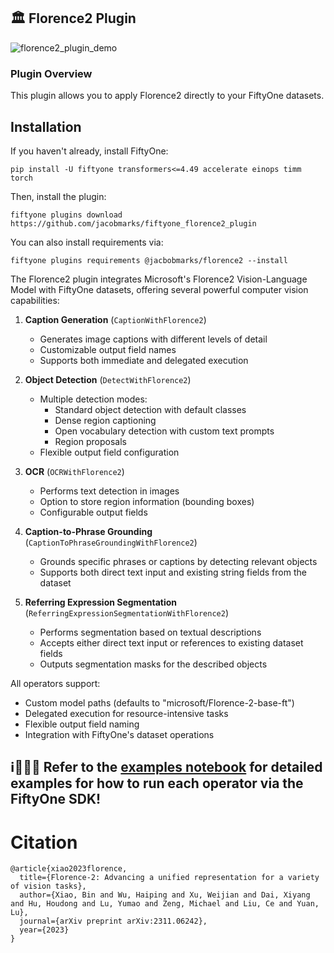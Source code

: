 ## 🏛️ Florence2 Plugin

![florence2_plugin_demo](assets/florence2-plugin.gif)

### Plugin Overview

This plugin allows you to apply Florence2 directly to your FiftyOne datasets.

## Installation

If you haven't already, install FiftyOne:

```shell
pip install -U fiftyone transformers<=4.49 accelerate einops timm torch 
```

Then, install the plugin:

```shell
fiftyone plugins download https://github.com/jacobmarks/fiftyone_florence2_plugin
```

You can also install requirements via:

```shell
fiftyone plugins requirements @jacbobmarks/florence2 --install
```

The Florence2 plugin integrates Microsoft's Florence2 Vision-Language Model with FiftyOne datasets, offering several powerful computer vision capabilities:

1. **Caption Generation** (`CaptionWithFlorence2`)
   - Generates image captions with different levels of detail
   - Customizable output field names
   - Supports both immediate and delegated execution

2. **Object Detection** (`DetectWithFlorence2`)
   - Multiple detection modes:
     - Standard object detection with default classes
     - Dense region captioning
     - Open vocabulary detection with custom text prompts
     - Region proposals
   - Flexible output field configuration

3. **OCR** (`OCRWithFlorence2`)
   - Performs text detection in images
   - Option to store region information (bounding boxes)
   - Configurable output fields

4. **Caption-to-Phrase Grounding** (`CaptionToPhraseGroundingWithFlorence2`)
   - Grounds specific phrases or captions by detecting relevant objects
   - Supports both direct text input and existing string fields from the dataset

5. **Referring Expression Segmentation** (`ReferringExpressionSegmentationWithFlorence2`)
   - Performs segmentation based on textual descriptions
   - Accepts either direct text input or references to existing dataset fields
   - Outputs segmentation masks for the described objects

All operators support:
- Custom model paths (defaults to "microsoft/Florence-2-base-ft")
- Delegated execution for resource-intensive tasks
- Flexible output field naming
- Integration with FiftyOne's dataset operations

## ℹ👨🏽‍💻 Refer to the [examples notebook](example_sdk_operators.ipynb) for detailed examples for how to run each operator via the FiftyOne SDK!


# Citation

```bibtext
@article{xiao2023florence,
  title={Florence-2: Advancing a unified representation for a variety of vision tasks},
  author={Xiao, Bin and Wu, Haiping and Xu, Weijian and Dai, Xiyang and Hu, Houdong and Lu, Yumao and Zeng, Michael and Liu, Ce and Yuan, Lu},
  journal={arXiv preprint arXiv:2311.06242},
  year={2023}
}
```